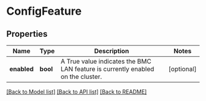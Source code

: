 # ConfigFeature

## Properties
Name | Type | Description | Notes
------------ | ------------- | ------------- | -------------
**enabled** | **bool** | A True value indicates the BMC LAN feature is currently enabled on the cluster. | [optional] 

[[Back to Model list]](../README.md#documentation-for-models) [[Back to API list]](../README.md#documentation-for-api-endpoints) [[Back to README]](../README.md)


